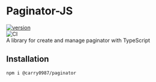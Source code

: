 # Paginator-JS
[![version](https://img.shields.io/npm/v/@carry0987/paginator.svg)](https://www.npmjs.com/package/@carry0987/paginator)  
![CI](https://github.com/carry0987/Pagintor-JS/actions/workflows/ci.yml/badge.svg)  
A library for create and manage paginator with TypeScript

## Installation
```bash
npm i @carry0987/paginator
```
